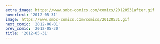 ```yaml
---
extra_image: https://www.smbc-comics.com/comics/20120531after.gif
hovertext: '2012-05-31'
image: https://www.smbc-comics.com/comics/20120531.gif
next_comic: '2012-06-01'
prev_comic: '2012-05-30'
title: '2012-05-31'
---
```


